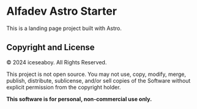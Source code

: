 # Alfadev Astro Starter

This is a landing page project built with Astro.

## Copyright and License

&copy; 2024 iceseaboy. All Rights Reserved.

This project is not open source. You may not use, copy, modify, merge, publish, distribute, sublicense, and/or sell copies of the Software without explicit permission from the copyright holder.

**This software is for personal, non-commercial use only.**
